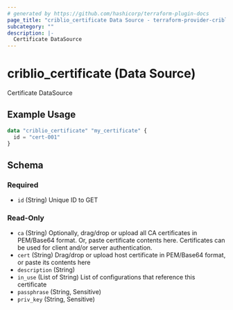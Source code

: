 ```yaml
---
# generated by https://github.com/hashicorp/terraform-plugin-docs
page_title: "criblio_certificate Data Source - terraform-provider-criblio"
subcategory: ""
description: |-
  Certificate DataSource
---
```


# criblio_certificate (Data Source)

Certificate DataSource

## Example Usage

```terraform
data "criblio_certificate" "my_certificate" {
  id = "cert-001"
}
```

<!-- schema generated by tfplugindocs -->
## Schema

### Required

- `id` (String) Unique ID to GET

### Read-Only

- `ca` (String) Optionally, drag/drop or upload all CA certificates in PEM/Base64 format. Or, paste certificate contents here. Certificates can be used for client and/or server authentication.
- `cert` (String) Drag/drop or upload host certificate in PEM/Base64 format, or paste its contents here
- `description` (String)
- `in_use` (List of String) List of configurations that reference this certificate
- `passphrase` (String, Sensitive)
- `priv_key` (String, Sensitive)

